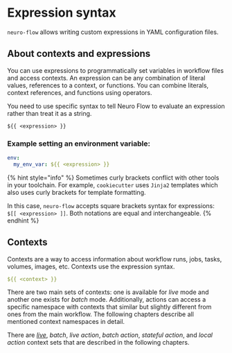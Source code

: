 # Expression syntax

`neuro-flow` allows writing custom expressions in YAML configuration files.

## About contexts and expressions

You can use expressions to programmatically set variables in workflow files and access contexts. An expression can be any combination of literal values, references to a context, or functions. You can combine literals, context references, and functions using operators.

You need to use specific syntax to tell Neuro Flow to evaluate an expression rather than treat it as a string.

```text
${{ <expression> }}
```

### Example setting an environment variable:

```yaml
env:
  my_env_var: ${{ <expression> }}
```

{% hint style="info" %}
Sometimes curly brackets conflict with other tools in your toolchain. For example, `cookiecutter` uses `Jinja2` templates which also uses curly brackets for template formatting.

In this case, `neuro-flow` accepts square brackets syntax for expressions: `$[[ <expression> ]]`. Both notations are equal and interchangeable.
{% endhint %}

## Contexts

Contexts are a way to access information about workflow runs, jobs, tasks, volumes, images, etc. Contexts use the expression syntax.

```yaml
${{ <context> }}
```

There are two main sets of contexts: one is available for _live_ mode and another one exists for _batch_ mode. Additionally, actions can access a specific namespace with contexts that similar but slightly different from ones from the main workflow. The following chapters describe all mentioned context namespaces in detail.

There are [_live_](live-contexts.md#live-contexts), _batch_, _live action_, _batch action_, _stateful action_, and _local action_ context sets that are described in the following chapters.
